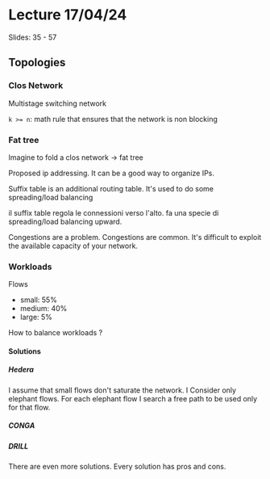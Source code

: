 # Lecture 17/04/24

Slides: 35 - 57

## Topologies

### Clos Network

Multistage switching network

`k >= n`: math rule that ensures that the network is non blocking

### Fat tree

Imagine to fold a clos network -> fat tree

Proposed ip addressing. It can be a good way to organize IPs.

Suffix table is an additional routing table. It's used to do some spreading/load balancing 

il suffix table regola le connessioni verso l'alto. fa una specie di spreading/load balancing upward.

Congestions are a problem. Congestions are common.
It's difficult to exploit the available capacity of your network.

### Workloads

Flows

- small: 55%
- medium: 40%
- large: 5%

How to balance workloads ?

#### Solutions

##### Hedera

I assume that small flows don't saturate the network.
I Consider only elephant flows. For each elephant flow I search a free path to be used only for that flow.

##### CONGA

##### DRILL

There are even more solutions. Every solution has pros and cons.

